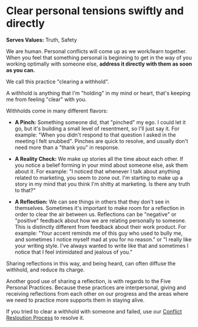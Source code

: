 # Clear personal tensions swiftly and directly

**Serves Values:** Truth, Safety

We are human. Personal conflicts will come up as we work/learn together. When you feel that something personal is beginning to get in the way of you working optimally with someone else, **address it directly with them as soon as you can.**

We call this practice "clearing a withhold".

A withhold is anything that I'm "holding" in my mind or heart, that's keeping me from feeling "clear" with you.

Withholds come in many different flavors:

* **A Pinch:** Something someone did, that "pinched" my ego. I could let it go, but it's building a small level of resentment, so I'll just say it. For example: "When you didn't respond to that question I asked in the meeting I felt snubbed". Pinches are quick to resolve, and usually don't need more than a "thank you" in response.

* **A Reality Check:** We make up stories all the time about each other. If you notice a belief forming in your mind about someone else, ask them about it. For example: "I noticed that whenever I talk about anything related to marketing, you seem to zone out. I'm starting to make up a story in my mind that you think I'm shitty at marketing. Is there any truth to that?"

* **A Reflection:** We can see things in others that they don't see in themselves. Sometimes it's important to make room for a reflection in order to clear the air between us. Reflections can be "negative" or "positive" feedback about how we are relating personally to someone. This is distinctly different from feedback about their work product. For example: "Your accent reminds me of this guy who used to bully me, and sometimes I notice myself mad at you for no reason." or "I really like your writing style. I've always wanted to write like that and sometimes I notice that I feel intimidated and jealous of you."

Sharing reflections in this way, and being heard, can often diffuse the withhold, and reduce its charge.

Another good use of sharing a reflection, is with regards to the Five Personal Practices. Because these practices are interpersonal, giving and receiving reflections from each other on our progress and the areas where we need to practice more supports them in staying alive.

If you tried to clear a withhold with someone and failed, use our [Conflict Resloution Process](/Processes/Conflict.md) to resolve it.
